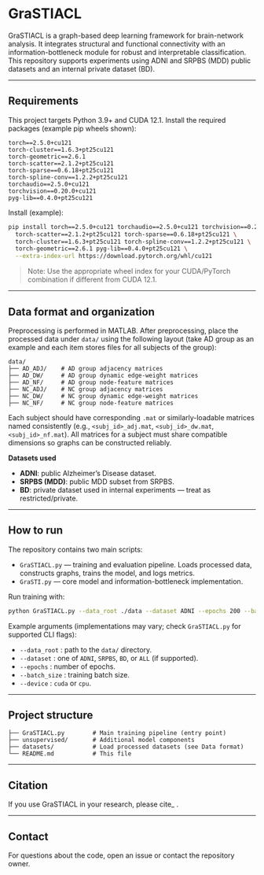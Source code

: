 # GraSTIACL

GraSTIACL is a graph-based deep learning framework for brain-network analysis. It integrates structural and functional connectivity with an information-bottleneck module for robust and interpretable classification. This repository supports experiments using ADNI and SRPBS (MDD) public datasets and an internal private dataset (BD).

---

## Requirements

This project targets Python 3.9+ and CUDA 12.1. Install the required packages (example pip wheels shown):

```
torch==2.5.0+cu121
torch-cluster==1.6.3+pt25cu121
torch-geometric==2.6.1
torch-scatter==2.1.2+pt25cu121
torch-sparse==0.6.18+pt25cu121
torch-spline-conv==1.2.2+pt25cu121
torchaudio==2.5.0+cu121
torchvision==0.20.0+cu121
pyg-lib==0.4.0+pt25cu121
```

Install (example):

```bash
pip install torch==2.5.0+cu121 torchaudio==2.5.0+cu121 torchvision==0.20.0+cu121 \
  torch-scatter==2.1.2+pt25cu121 torch-sparse==0.6.18+pt25cu121 \
  torch-cluster==1.6.3+pt25cu121 torch-spline-conv==1.2.2+pt25cu121 \
  torch-geometric==2.6.1 pyg-lib==0.4.0+pt25cu121 \
  --extra-index-url https://download.pytorch.org/whl/cu121
```

> Note: Use the appropriate wheel index for your CUDA/PyTorch combination if different from CUDA 12.1.

---

## Data format and organization

Preprocessing is performed in MATLAB. After preprocessing, place the processed data under `data/` using the following layout (take AD group as an example and each item stores files for all subjects of the group):

```
data/
├── AD_ADJ/    # AD group adjacency matrices
├── AD_DW/     # AD group dynamic edge-weight matrices
├── AD_NF/     # AD group node-feature matrices
├── NC_ADJ/    # NC group adjacency matrices
├── NC_DW/     # NC group dynamic edge-weight matrices
├── NC_NF/     # NC group node-feature matrices

```

Each subject should have corresponding `.mat` or similarly-loadable matrices named consistently (e.g., `<subj_id>_adj.mat`, `<subj_id>_dw.mat`, `<subj_id>_nf.mat`). All matrices for a subject must share compatible dimensions so graphs can be constructed reliably.

**Datasets used**

- **ADNI**: public Alzheimer’s Disease dataset.
- **SRPBS (MDD)**: public MDD subset from SRPBS.
- **BD**: private dataset used in internal experiments — treat as restricted/private.

---

## How to run

The repository contains two main scripts:

- `GraSTIACL.py` — training and evaluation pipeline. Loads processed data, constructs graphs, trains the model, and logs metrics.
- `GraSTI.py` — core model and information-bottleneck implementation.

Run training with:

```bash
python GraSTIACL.py --data_root ./data --dataset ADNI --epochs 200 --batch_size 16
```

Example arguments (implementations may vary; check `GraSTIACL.py` for supported CLI flags):

- `--data_root` : path to the `data/` directory.
- `--dataset` : one of `ADNI`, `SRPBS`, `BD`, or `ALL` (if supported).
- `--epochs` : number of epochs.
- `--batch_size` : training batch size.
- `--device` : `cuda` or `cpu`.

---

## Project structure

```
├── GraSTIACL.py        # Main training pipeline (entry point)
├── unsupervised/       # Additional model components
├── datasets/           # Load processed datasets (see Data format)
└── README.md           # This file
```

---

## Citation

If you use GraSTIACL in your research, please cite_ .

---

## Contact

For questions about the code, open an issue or contact the repository owner.

